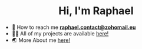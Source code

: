  <h1 align="center">Hi, I'm Raphael</h1>

- 📧 How to reach me **[raphael.contact@zohomail.eu](mailto:raphael.contact@zohomail.eu)**
- 👨‍💻 All of my projects are available [here!](https://github.com/cookie0o?tab=repositories)   
- 🌏 More About me [here!](https://cookie0o.github.io/personal-website/)  
